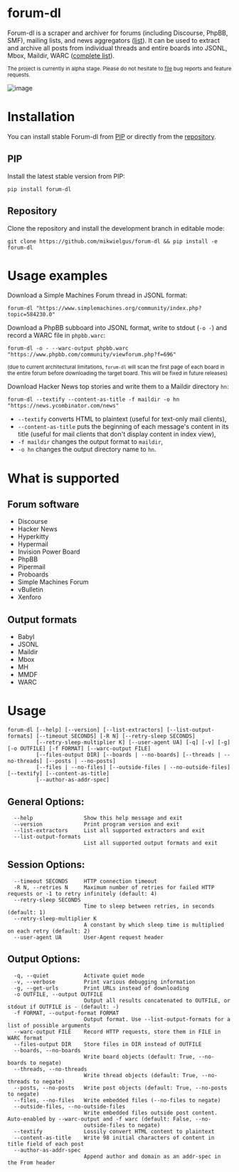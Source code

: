# forum-dl

Forum-dl is a scraper and archiver for forums (including Discourse, PhpBB, SMF), mailing lists, and news aggregators ([list](#forum-software)). It can be used to extract and archive all posts from individual threads and entire boards into JSONL, Mbox, Maildir, WARC ([complete list](#output-formats)).

<sub>The project is currently in alpha stage. Please do not hesitate to [file](https://github.com/mikwielgus/forum-dl/issues) bug reports and feature requests.</sub>

![image](https://github.com/mikwielgus/forum-dl/assets/58011230/e677d1aa-efa3-4cfc-9283-38408842b278)

# Installation

You can install stable Forum-dl from [PIP](#pip) or directly from the [repository](#repository).

## PIP

Install the latest stable version from PIP:

```
pip install forum-dl
```

## Repository 

Clone the repository and install the development branch in editable mode:

```
git clone https://github.com/mikwielgus/forum-dl && pip install -e forum-dl
```

# Usage examples

Download a Simple Machines Forum thread in JSONL format:

```
forum-dl "https://www.simplemachines.org/community/index.php?topic=584230.0"
```

Download a PhpBB subboard into JSONL format, write to stdout (`-o -`) and record a WARC file in `phpbb.warc`:

```
forum-dl -o - --warc-output phpbb.warc "https://www.phpbb.com/community/viewforum.php?f=696"
```

<sub>(due to current architectural limitations, `forum-dl` will scan the first page of each board in the entire forum before downloading the target board. This will be fixed in future releases)</sub>

Download Hacker News top stories and write them to a Maildir directory `hn`:

```
forum-dl --textify --content-as-title -f maildir -o hn "https://news.ycombinator.com/news"
```

- `--textify` converts HTML to plaintext (useful for text-only mail clients),
- `--content-as-title` puts the beginning of each message's content in its title (useful for mail clients that don't display content in index view),
- `-f maildir` changes the output format to `maildir`,
- `-o hn` changes the output directory name to `hn`.

# What is supported

## Forum software

- Discourse
- Hacker News
- Hyperkitty
- Hypermail
- Invision Power Board
- PhpBB
- Pipermail
- Proboards
- Simple Machines Forum
- vBulletin
- Xenforo

## Output formats

- Babyl
- JSONL
- Maildir
- Mbox
- MH
- MMDF
- WARC

# Usage

```
forum-dl [--help] [--version] [--list-extractors] [--list-output-formats] [--timeout SECONDS] [-R N] [--retry-sleep SECONDS]
         [--retry-sleep-multiplier K] [--user-agent UA] [-q] [-v] [-g] [-o OUTFILE] [-f FORMAT] [--warc-output FILE]
         [--files-output DIR] [--boards | --no-boards] [--threads | --no-threads] [--posts | --no-posts]
         [--files | --no-files] [--outside-files | --no-outside-files] [--textify] [--content-as-title]
         [--author-as-addr-spec]
```

## General Options:

```
  --help                Show this help message and exit
  --version             Print program version and exit
  --list-extractors     List all supported extractors and exit
  --list-output-formats
                        List all supported output formats and exit
```

## Session Options:

```
  --timeout SECONDS     HTTP connection timeout
  -R N, --retries N     Maximum number of retries for failed HTTP requests or -1 to retry infinitely (default: 4)
  --retry-sleep SECONDS
                        Time to sleep between retries, in seconds (default: 1)
  --retry-sleep-multiplier K
                        A constant by which sleep time is multiplied on each retry (default: 2)
  --user-agent UA       User-Agent request header
```

## Output Options:

```
  -q, --quiet           Activate quiet mode
  -v, --verbose         Print various debugging information
  -g, --get-urls        Print URLs instead of downloading
  -o OUTFILE, --output OUTFILE
                        Output all results concatenated to OUTFILE, or stdout if OUTFILE is - (default: -)
  -f FORMAT, --output-format FORMAT
                        Output format. Use --list-output-formats for a list of possible arguments
  --warc-output FILE    Record HTTP requests, store them in FILE in WARC format
  --files-output DIR    Store files in DIR instead of OUTFILE
  --boards, --no-boards
                        Write board objects (default: True, --no-boards to negate)
  --threads, --no-threads
                        Write thread objects (default: True, --no-threads to negate)
  --posts, --no-posts   Write post objects (default: True, --no-posts to negate)
  --files, --no-files   Write embedded files (--no-files to negate)
  --outside-files, --no-outside-files
                        Write embedded files outside post content. Auto-enabled by --warc-output and -f warc (default: False, --no-
                        outside-files to negate)
  --textify             Lossily convert HTML content to plaintext
  --content-as-title    Write 98 initial characters of content in title field of each post
  --author-as-addr-spec
                        Append author and domain as an addr-spec in the From header
```
